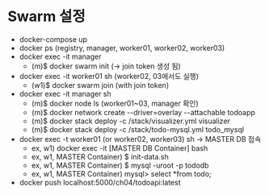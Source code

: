 # Swarm 설정

- docker-compose up
- docker ps (registry, manager, worker01, worker02, worker03)
- docker exec -it manager
  - (m)$ docker swarm init (-> join token 생성 됨)
- docker exec -it worker01 sh (worker02, 03에서도 실행)
  - (w1)$ docker swarm join (with join token)
- docker exec -it manager sh
  - (m)$ docker node ls (worker01~03, manager 확인)
  - (m)$ docker network create --driver=overlay --attachable todoapp
  - (m)$ docker stack deploy -c /stack/visualizer.yml visualizer
  - (m)$ docker stack deploy -c /stack/todo-mysql.yml todo_mysql
- docker exec -t worker01 (or worker02, worker03) sh -> MASTER DB 접속
  - ex, w1) docker exec -it [MASTER DB Container] bash
  - ex, w1, MASTER Container) $ init-data.sh
  - ex, w1, MASTER Container) $ mysql -uroot -p tododb
  - ex, w1, MASTER Container) mysql> select *from todo;
- docker push localhost:5000/ch04/todoapi:latest
